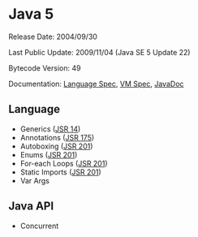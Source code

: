 # Java 5

Release Date: 2004/09/30

Last Public Update: 2009/11/04 (Java SE 5 Update 22)

Bytecode Version: 49

Documentation: [Language Spec](https://docs.oracle.com/javase/specs/jls/se6/html/j3TOC.html), [VM Spec](https://docs.oracle.com/javase/specs/jvms/se6/html/VMSpecTOC.doc.html), [JavaDoc](https://docs.oracle.com/javase/1.5.0/docs/api/)


## Language

* Generics ([JSR 14](https://jcp.org/en/jsr/detail?id=14))
* Annotations ([JSR 175](https://jcp.org/en/jsr/detail?id=175))
* Autoboxing ([JSR 201](https://jcp.org/en/jsr/detail?id=201))
* Enums ([JSR 201](https://jcp.org/en/jsr/detail?id=201))
* For-each Loops ([JSR 201](https://jcp.org/en/jsr/detail?id=201))
* Static Imports ([JSR 201](https://jcp.org/en/jsr/detail?id=201))
* Var Args

## Java API

* Concurrent
